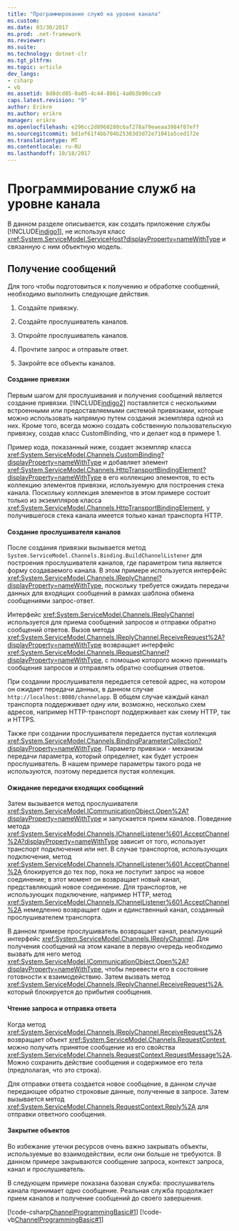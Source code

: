 ```yaml
---
title: "Программирование служб на уровне канала"
ms.custom: 
ms.date: 03/30/2017
ms.prod: .net-framework
ms.reviewer: 
ms.suite: 
ms.technology: dotnet-clr
ms.tgt_pltfrm: 
ms.topic: article
dev_langs:
- csharp
- vb
ms.assetid: 8d8dcd85-0a05-4c44-8861-4a0b3b90cca9
caps.latest.revision: "9"
author: Erikre
ms.author: erikre
manager: erikre
ms.openlocfilehash: e296cc2d8960280c6af278a79eaeaa3984f07eff
ms.sourcegitcommit: bd1ef61f4bb794b25383d3d72e71041a5ced172e
ms.translationtype: MT
ms.contentlocale: ru-RU
ms.lasthandoff: 10/18/2017
---
```

# <a name="service-channel-level-programming"></a>Программирование служб на уровне канала
В данном разделе описывается, как создать приложение службы [!INCLUDE[indigo1](../../../../includes/indigo1-md.md)], не используя класс <xref:System.ServiceModel.ServiceHost?displayProperty=nameWithType> и связанную с ним объектную модель.  
  
## <a name="receiving-messages"></a>Получение сообщений  
 Для того чтобы подготовиться к получению и обработке сообщений, необходимо выполнить следующие действия.  
  
1.  Создайте привязку.  
  
2.  Создайте прослушиватель каналов.  
  
3.  Откройте прослушиватель каналов.  
  
4.  Прочтите запрос и отправьте ответ.  
  
5.  Закройте все объекты каналов.  
  
#### <a name="creating-a-binding"></a>Создание привязки  
 Первым шагом для прослушивания и получения сообщений является создание привязки. [!INCLUDE[indigo2](../../../../includes/indigo2-md.md)] поставляется с несколькими встроенными или предоставляемыми системой привязками, которые можно использовать напрямую путем создания экземпляра одной из них. Кроме того, всегда можно создать собственную пользовательскую привязку, создав класс CustomBinding, что и делает код в примере 1.  
  
 Пример кода, показанный ниже, создает экземпляр класса <xref:System.ServiceModel.Channels.CustomBinding?displayProperty=nameWithType> и добавляет элемент <xref:System.ServiceModel.Channels.HttpTransportBindingElement?displayProperty=nameWithType> в его коллекцию элементов, то есть коллекцию элементов привязки, используемую для построения стека канала. Поскольку коллекция элементов в этом примере состоит только из экземпляров класса <xref:System.ServiceModel.Channels.HttpTransportBindingElement>, у получившегося стека канала имеется только канал транспорта HTTP.  
  
#### <a name="building-a-channellistener"></a>Создание прослушивателя каналов  
 После создания привязки вызывается метод <!--zz<xref:System.ServiceModel.Channels.Binding.BuildChannelListener%601%2A?displayProperty=nameWithType>--> `System.ServiceModel.Channels.Binding.BuildChannelListener` для построения прослушивателя каналов, где параметром типа является форму создаваемого канала. В этом примере используется интерфейс <xref:System.ServiceModel.Channels.IReplyChannel?displayProperty=nameWithType>, поскольку требуется ожидать передачи данных для входящих сообщений в рамках шаблона обмена сообщениями запрос-ответ.  
  
 Интерфейс <xref:System.ServiceModel.Channels.IReplyChannel> используется для приема сообщений запросов и отправки обратно сообщений ответов. Вызов метода <xref:System.ServiceModel.Channels.IReplyChannel.ReceiveRequest%2A?displayProperty=nameWithType> возвращает интерфейс <xref:System.ServiceModel.Channels.IRequestChannel?displayProperty=nameWithType>, с помощью которого можно принимать сообщения запросов и отправлять обратно сообщения ответов.  
  
 При создании прослушивателя передается сетевой адрес, на котором он ожидает передачи данных, в данном случае `http://localhost:8080/channelapp`. В общем случае каждый канал транспорта поддерживает одну или, возможно, несколько схем адресов, например HTTP-транспорт поддерживает как схему HTTP, так и HTTPS.  
  
 Также при создании прослушивателя передается пустая коллекция <xref:System.ServiceModel.Channels.BindingParameterCollection?displayProperty=nameWithType>. Параметр привязки - механизм передачи параметра, который определяет, как будет устроен прослушиватель. В нашем примере параметры такого рода не используются, поэтому передается пустая коллекция.  
  
#### <a name="listening-for-incoming-messages"></a>Ожидание передачи входящих сообщений  
 Затем вызывается метод прослушивателя <xref:System.ServiceModel.ICommunicationObject.Open%2A?displayProperty=nameWithType> и запускается прием каналов. Поведение метода <xref:System.ServiceModel.Channels.IChannelListener%601.AcceptChannel%2A?displayProperty=nameWithType> зависит от того, использует транспорт подключения или нет. В случае транспортов, использующих подключения, метод <xref:System.ServiceModel.Channels.IChannelListener%601.AcceptChannel%2A> блокируется до тех пор, пока не поступит запрос на новое соединение; в этот момент он возвращает новый канал, представляющий новое соединение. Для транспортов, не использующих подключение, например HTTP, метод <xref:System.ServiceModel.Channels.IChannelListener%601.AcceptChannel%2A> немедленно возвращает один и единственный канал, созданный прослушивателем транспорта.  
  
 В данном примере прослушиватель возвращает канал, реализующий интерфейс <xref:System.ServiceModel.Channels.IReplyChannel>. Для получения сообщений на этом канале в первую очередь необходимо вызвать для него метод <xref:System.ServiceModel.ICommunicationObject.Open%2A?displayProperty=nameWithType>, чтобы перевести его в состояние готовности к взаимодействию. Затем вызвать метод <xref:System.ServiceModel.Channels.IReplyChannel.ReceiveRequest%2A>, который блокируется до прибытия сообщения.  
  
#### <a name="reading-the-request-and-sending-a-reply"></a>Чтение запроса и отправка ответа  
 Когда метод <xref:System.ServiceModel.Channels.IReplyChannel.ReceiveRequest%2A> возвращает объект <xref:System.ServiceModel.Channels.RequestContext>, можно получить принятое сообщение из его свойства <xref:System.ServiceModel.Channels.RequestContext.RequestMessage%2A>. Можно сохранить действие сообщения и содержимое его тела (предполагая, что это строка).  
  
 Для отправки ответа создается новое сообщение, в данном случае передающее обратно строковые данные, полученные в запросе. Затем вызывается метод <xref:System.ServiceModel.Channels.RequestContext.Reply%2A> для отправки ответного сообщения.  
  
#### <a name="closing-objects"></a>Закрытие объектов  
 Во избежание утечки ресурсов очень важно закрывать объекты, используемые во взаимодействии, если они больше не требуются. В данном примере закрываются сообщение запроса, контекст запроса, канал и прослушиватель.  
  
 В следующем примере показана базовая служба: прослушиватель канала принимает одно сообщение. Реальная служба продолжает прием каналов и получение сообщений до своего завершения.  
  
 [!code-csharp[ChannelProgrammingBasic#1](../../../../samples/snippets/csharp/VS_Snippets_CFX/channelprogrammingbasic/cs/serviceprogram.cs#1)]
 [!code-vb[ChannelProgrammingBasic#1](../../../../samples/snippets/visualbasic/VS_Snippets_CFX/channelprogrammingbasic/vb/serviceprogram.vb#1)]
